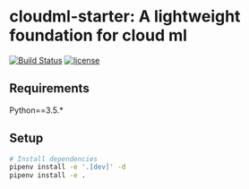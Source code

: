 # cloudml-starter: A lightweight foundation for cloud ml
[![Build Status](https://travis-ci.com/chck/cloudml-starter.svg?branch=master)](https://travis-ci.com/chck/cloudml-starter)
[![license](https://img.shields.io/github/license/mashape/apistatus.svg?maxAge=2592000)](https://github.com/chck/cloudml-starter/blob/master/LICENSE)

## Requirements
Python==3.5.*

## Setup
```bash
# Install dependencies
pipenv install -e '.[dev]' -d
pipenv install -e .
```
